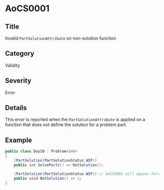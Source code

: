 # AoCS0001

## Title
Invalid `PartSolutionAttribute` on non-solution function

## Category
Validity

## Severity
Error

## Details
This error is reported when the `PartSolutionAttribute` is applied on a function that does not define the solution for a problem part.

## Example
```csharp
public class Day10 : Problem<int>
{
    [PartSolution(PartSolutionStatus.WIP)]
    public int SolvePart1() => NotSolution();

    [PartSolution(PartSolutionStatus.WIP)] // AoCS0001 will appear here
    public void NotSolution() => 1;
}
```
